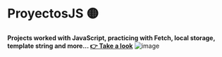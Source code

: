 # ProyectosJS 🟡

 __Projects worked with JavaScript, practicing with Fetch, local storage, template string and more...  [👉 Take a look](https://galleryprojectsjs.netlify.app)__
![image](https://user-images.githubusercontent.com/98240550/191333263-e5f53504-508d-45b4-9c42-ba9dda9a65e5.png)
